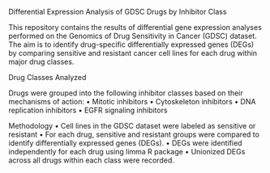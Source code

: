 Differential Expression Analysis of GDSC Drugs by Inhibitor Class

This repository contains the results of differential gene expression analyses performed on the Genomics of Drug Sensitivity in Cancer (GDSC) dataset. The aim is to identify drug-specific differentially expressed genes (DEGs) by comparing sensitive and resistant cancer cell lines for each drug within major drug classes.

Drug Classes Analyzed

Drugs were grouped into the following inhibitor classes based on their mechanisms of action:
	•	Mitotic inhibitors
	•	Cytoskeleton inhibitors
	•	DNA replication inhibitors
	•	EGFR signaling inhibitors

Methodology
	•	Cell lines in the GDSC dataset were labeled as sensitive or resistant
	•	For each drug, sensitive and resistant groups were compared to identify differentially expressed genes (DEGs).
	•	DEGs were identified independently for each drug using limma R package
	•	Unionized DEGs across all drugs within each class were recorded.

